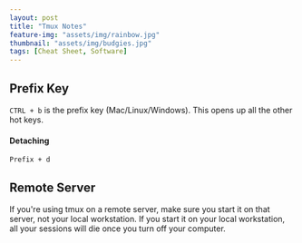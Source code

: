 ```yaml
---
layout: post
title: "Tmux Notes"
feature-img: "assets/img/rainbow.jpg"
thumbnail: "assets/img/budgies.jpg"
tags: [Cheat Sheet, Software]
---
```




## Prefix Key

`CTRL + b` is the prefix key (Mac/Linux/Windows). This opens up all the other hot keys.

#### Detaching

`Prefix + d`

## Remote Server

If you're using tmux on a remote server, make sure you start it on that server, not your local workstation. If you start it on your local workstation, all your sessions will die once you turn off your computer.

